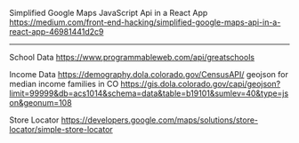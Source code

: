 Simplified Google Maps JavaScript Api in a React App
https://medium.com/front-end-hacking/simplified-google-maps-api-in-a-react-app-46981441d2c9

-----------------------

School Data
https://www.programmableweb.com/api/greatschools

Income Data
https://demography.dola.colorado.gov/CensusAPI/
geojson for median income families in CO https://gis.dola.colorado.gov/capi/geojson?limit=99999&db=acs1014&schema=data&table=b19101&sumlev=40&type=json&geonum=108




Store Locator
https://developers.google.com/maps/solutions/store-locator/simple-store-locator
